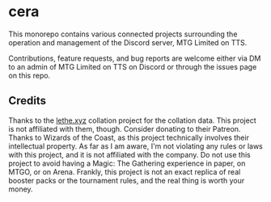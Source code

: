 # cera

This monorepo contains various connected projects surrounding the operation and management of the Discord server, MTG Limited on TTS.  

Contributions, feature requests, and bug reports are welcome either via DM to an admin of MTG Limited on TTS on Discord or through the issues page on this repo.

## Credits
Thanks to the [lethe.xyz](https://www.lethe.xyz/mtg/collation/index.html) collation project for the collation data. This project is not affiliated with them, though. Consider donating to their Patreon.</br>
Thanks to Wizards of the Coast, as this project technically involves their intellectual property. As far as I am aware, I'm not violating any rules or laws with this project, and it is not affiliated with the company. Do not use this project to avoid having a Magic: The Gathering experience in paper, on MTGO, or on Arena. Frankly, this project is not an exact replica of real booster packs or the tournament rules, and the real thing is worth your money.</br>

